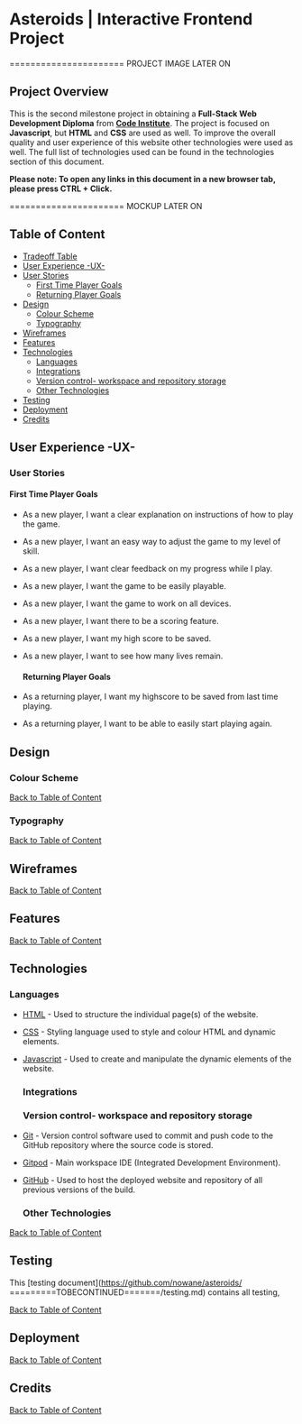 # Asteroids | Interactive Frontend Project 

 ====================== PROJECT IMAGE LATER ON 

## Project Overview

 This is the second milestone project in obtaining a **Full-Stack Web Development Diploma** from  **[Code Institute](https://codeinstitute.net/)**. The project is focused on **Javascript**, but **HTML** and **CSS** are used as well. To improve the overall quality and user experience of this website other technologies were used as well. The full list of technologies used can be found in the technologies section of this document.

**Please note: To open any links in this document in a new browser tab, please press CTRL + Click.**

 ====================== MOCKUP LATER ON

## Table of Content

- [Tradeoff Table](#tradeoff-table)
- [User Experience -UX-](#user-experience--ux-)
- [User Stories](#User-Stories) 
  - [First Time Player Goals](#first-time-player-goals)
  - [Returning Player Goals](#returning-player-goals)
- [Design](#design)
  - [Colour Scheme](#colour-scheme)
  - [Typography](#typography)
- [Wireframes](#wireframes)
- [Features](#features)
- [Technologies](#technologies)
  - [Languages](#languages)
  - [Integrations](#integrations)
  - [Version control- workspace and repository storage](#version-control--workspace-and-repository-storage)
  - [Other Technologies](#other-technologies)
- [Testing](#testing)
- [Deployment](#deployment)
- [Credits](#credits)


## User Experience -UX-

  ### User Stories

  #### First Time Player Goals

- As a new player, I want a clear explanation on instructions of how to play the game.
- As a new player, I want an easy way to adjust the game to my level of skill.
- As a new player, I want clear feedback on my progress while I play.
- As a new player, I want the game to be easily playable.
- As a new player, I want the game to work on all devices.
- As a new player, I want there to be a scoring feature.
- As a new player, I want my high score to be saved.
- As a new player, I want to see how many lives remain.

  #### Returning Player Goals

- As a returning player, I want my highscore to be saved from last time playing.
- As a returning player, I want to be able to easily start playing again.

## Design

  ### Colour Scheme

[Back to Table of Content](#table-of-content)

  ### Typography

[Back to Table of Content](#table-of-content)

## Wireframes

[Back to Table of Content](#table-of-content)

## Features

[Back to Table of Content](#table-of-content)

## Technologies

  ### Languages

- [HTML](https://developer.mozilla.org/en-US/docs/Glossary/HTML5) - Used to structure the individual page(s) of the website.

- [CSS](https://developer.mozilla.org/en-US/docs/Web/CSS) - Styling language used to style and colour HTML and dynamic elements.

- [Javascript](https://developer.mozilla.org/en-US/docs/Web/JavaScript) - Used to create and manipulate the dynamic elements of the website.

  ### Integrations

  ### Version control- workspace and repository storage

- [Git](https://git-scm.com/) - Version control software used to commit and push code to the GitHub repository where the source code is stored.
- [Gitpod](https://www.gitpod.io/) - Main workspace IDE (Integrated Development Environment).
- [GitHub](https://github.com/) - Used to host the deployed website and repository of all previous versions of the build.

  ### Other Technologies

[Back to Table of Content](#table-of-content)

## Testing

This [testing document](https://github.com/nowane/asteroids/ =========TOBECONTINUED=======/testing.md)  contains all testing,

[Back to Table of Content](#table-of-content)

## Deployment

[Back to Table of Content](#table-of-content)

## Credits

[Back to Table of Content](#table-of-content)